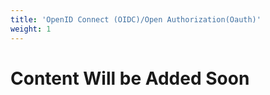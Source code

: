 ```yaml
---
title: 'OpenID Connect (OIDC)/Open Authorization(Oauth)'
weight: 1
---
```


# Content Will be Added Soon